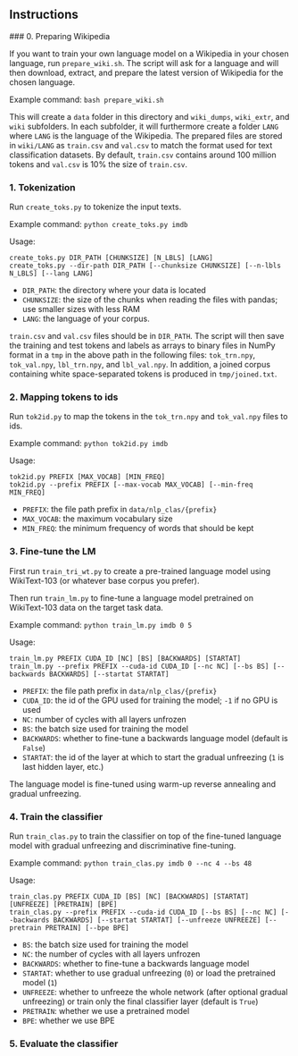 ## Instructions

### 0. Preparing Wikipedia

If you want to train your own language model on a Wikipedia in your chosen language,
run `prepare_wiki.sh`. The script will ask for a language and will then
download, extract, and prepare the latest version of Wikipedia for the chosen language.

Example command: `bash prepare_wiki.sh`

This will create a `data` folder in this directory and `wiki_dumps`, `wiki_extr`, and
`wiki` subfolders. In each subfolder, it will furthermore create a folder `LANG`
where `LANG` is the language of the Wikipedia. The prepared files are stored in
`wiki/LANG` as `train.csv` and `val.csv` to match the format used for text
classification datasets. By default, `train.csv` contains around 100 million tokens
and `val.csv` is 10% the size of `train.csv`.

### 1. Tokenization

Run `create_toks.py` to tokenize the input texts.

Example command: `python create_toks.py imdb`

Usage:

```
create_toks.py DIR_PATH [CHUNKSIZE] [N_LBLS] [LANG]
create_toks.py --dir-path DIR_PATH [--chunksize CHUNKSIZE] [--n-lbls N_LBLS] [--lang LANG]
```

- `DIR_PATH`: the directory where your data is located
- `CHUNKSIZE`: the size of the chunks when reading the files with pandas; use smaller sizes with less RAM
- `LANG`: the language of your corpus. 

`train.csv` and `val.csv` files should be in `DIR_PATH`. The script will then save the
training and test tokens and labels as arrays to binary files in NumPy format in a `tmp`
in the above path in the following files:
`tok_trn.npy`, `tok_val.npy`, `lbl_trn.npy`, and `lbl_val.npy`.
In addition, a joined corpus containing white space-separated tokens is produced in `tmp/joined.txt`.

### 2. Mapping tokens to ids

Run `tok2id.py` to map the tokens in the `tok_trn.npy` and `tok_val.npy` files to ids.

Example command: `python tok2id.py imdb`

Usage:
```
tok2id.py PREFIX [MAX_VOCAB] [MIN_FREQ]
tok2id.py --prefix PREFIX [--max-vocab MAX_VOCAB] [--min-freq MIN_FREQ]
```
- `PREFIX`: the file path prefix in `data/nlp_clas/{prefix}`
- `MAX_VOCAB`: the maximum vocabulary size
- `MIN_FREQ`: the minimum frequency of words that should be kept

### 3. Fine-tune the LM

First run `train_tri_wt.py` to create a pre-trained language model using WikiText-103 (or whatever base corpus you prefer).

Then run `train_lm.py` to fine-tune a language model pretrained on WikiText-103 data on the target task data.

Example command: `python train_lm.py imdb 0 5`

Usage:
```
train_lm.py PREFIX CUDA_ID [NC] [BS] [BACKWARDS] [STARTAT]
train_lm.py --prefix PREFIX --cuda-id CUDA_ID [--nc NC] [--bs BS] [--backwards BACKWARDS] [--startat STARTAT]
```
- `PREFIX`: the file path prefix in `data/nlp_clas/{prefix}`
- `CUDA_ID`: the id of the GPU used for training the model; `-1` if no GPU is used
- `NC`: number of cycles with all layers unfrozen
- `BS`: the batch size used for training the model
- `BACKWARDS`: whether to fine-tune a backwards language model (default is `False`)
- `STARTAT`: the id of the layer at which to start the gradual unfreezing (`1` is last hidden layer, etc.)

The language model is fine-tuned using warm-up reverse annealing and gradual unfreezing.

### 4. Train the classifier

Run `train_clas.py` to train the classifier on top of the fine-tuned language model with gradual unfreezing and
discriminative fine-tuning.

Example command: `python train_clas.py imdb 0 --nc 4 --bs 48`

Usage:
```
train_clas.py PREFIX CUDA_ID [BS] [NC] [BACKWARDS] [STARTAT] [UNFREEZE] [PRETRAIN] [BPE]
train_clas.py --prefix PREFIX --cuda-id CUDA_ID [--bs BS] [--nc NC] [--backwards BACKWARDS] [--startat STARTAT] [--unfreeze UNFREEZE] [--pretrain PRETRAIN] [--bpe BPE]
```
- `BS`: the batch size used for training the model
- `NC`: the number of cycles with all layers unfrozen
- `BACKWARDS`: whether to fine-tune a backwards language model
- `STARTAT`: whether to use gradual unfreezing (`0`) or load the pretrained model (`1`)
- `UNFREEZE`: whether to unfreeze the whole network (after optional gradual unfreezing) or train only the final
              classifier layer (default is `True`)
- `PRETRAIN`: whether we use a pretrained model
- `BPE`: whether we use BPE

### 5. Evaluate the classifier

